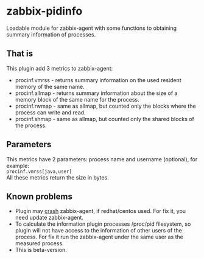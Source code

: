 # zabbix-pidinfo
Loadable module for zabbix-agent with some functions to obtaining summary information of processes.  

## That is
This plugin add 3 metrics to zabbix-agent:
* procinf.vmrss - returns summary information on the used resident memory of the same name.
* procinf.allmap - returns summary information about the size of a memory block of the same name for the process.
* procinf.rwmap - same as allmap, but counted only the blocks where the process can write and read.
* procinf.shmap - same as allmap, but counted only the shared blocks of the process.  

## Parameters  
This metrics have 2 parameters: process name and username (optional), for example:  
`procinf.vmrss[java,user]`  
All these metrics return the size in bytes.  

## Known problems  
* Plugin may [crash](https://support.zabbix.com/browse/ZBX-8470) zabbix-agent, if redhat/centos used. For fix it, you need update zabbix-agent. 
* To calculate the information plugin processes /proc/pid filesystem, so plugin will not have access to the information of other users of the process. For fix it run the zabbix-agent under the same user as the measured process.
* This is beta-version.
